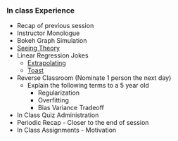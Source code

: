 ### In class Experience

* Recap of previous session
* Instructor Monologue 
* Bokeh Graph Simulation
* [Seeing Theory](http://students.brown.edu/seeing-theory/regression/index.html#first)
* Linear Regression Jokes 
  * [Extrapolating](https://imgs.xkcd.com/comics/extrapolating.png)
  * [Toast](https://in.pinterest.com/pin/354799276869910837/)
* Reverse Classroom (Nominate 1 person the next day)
  * Explain the following terms to a 5 year old 
    * Regularization
    * Overfitting
    * Bias Variance Tradeoff
* In Class Quiz Administration
* Periodic Recap - Closer to the end of session
* In Class Assignments - Motivation
